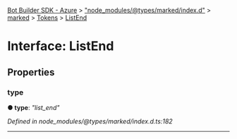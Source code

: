[Bot Builder SDK - Azure](../README.md) > ["node_modules/@types/marked/index.d"](../modules/_node_modules__types_marked_index_d_.md) > [marked](../modules/_node_modules__types_marked_index_d_.marked.md) > [Tokens](../modules/_node_modules__types_marked_index_d_.marked.tokens.md) > [ListEnd](../interfaces/_node_modules__types_marked_index_d_.marked.tokens.listend.md)



# Interface: ListEnd


## Properties
<a id="type"></a>

###  type

**●  type**:  *"list_end"* 

*Defined in node_modules/@types/marked/index.d.ts:182*





___



